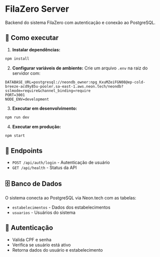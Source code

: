 # FilaZero Server

Backend do sistema FilaZero com autenticação e conexão ao PostgreSQL.

## 🚀 Como executar

1. **Instalar dependências:**
```bash
npm install
```

2. **Configurar variáveis de ambiente:**
Crie um arquivo `.env` na raiz do servidor com:
```
DATABASE_URL=postgresql://neondb_owner:npg_KxuMZeiFGN08@ep-cold-breeze-acd9y85u-pooler.sa-east-1.aws.neon.tech/neondb?sslmode=require&channel_binding=require
PORT=3001
NODE_ENV=development
```

3. **Executar em desenvolvimento:**
```bash
npm run dev
```

4. **Executar em produção:**
```bash
npm start
```

## 📡 Endpoints

- `POST /api/auth/login` - Autenticação de usuário
- `GET /api/health` - Status da API

## 🗄️ Banco de Dados

O sistema conecta ao PostgreSQL via Neon.tech com as tabelas:
- `estabelecimentos` - Dados dos estabelecimentos
- `usuarios` - Usuários do sistema

## 🔐 Autenticação

- Valida CPF e senha
- Verifica se usuário está ativo
- Retorna dados do usuário e estabelecimento
